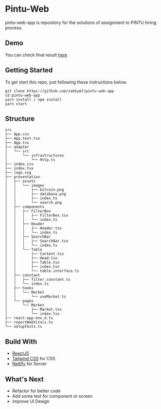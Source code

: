 # Pintu-Web

pintu-web-app is repository for the solutions of assignment to PINTU hiring process.

## Demo

You can check final result [here](https://reliable-bonbon-b934fa.netlify.app/)

## Getting Started

To get start this repo, just following these instructions below.

```
git clone https://github.com/zakkymf/pintu-web-app
cd pintu-web-app
yarn install / npm install
yarn start
```

## Structure

```
src
├── App.css
├── App.test.tsx
├── App.tsx
├── adapter
│   └── src
│       └── infrastructures
│           └── Http.ts
├── index.css
├── index.tsx
├── logo.svg
├── presentation
│   ├── assets
│   │   └── images
│   │       ├── bitcoin.png
│   │       ├── database.png
│   │       ├── index.ts
│   │       └── search.png
│   ├── components
│   │   ├── FilterBox
│   │   │   ├── FilterBox.tsx
│   │   │   └── index.ts
│   │   ├── Header
│   │   │   ├── Header.tsx
│   │   │   └── index.ts
│   │   ├── SearchBar
│   │   │   ├── SearchBar.tsx
│   │   │   └── index.ts
│   │   └── Table
│   │       ├── Content.tsx
│   │       ├── Head.tsx
│   │       ├── Table.tsx
│   │       ├── index.tsx
│   │       └── table.interface.ts
│   ├── constant
│   │   ├── filter.constant.ts
│   │   └── index.ts
│   ├── hooks
│   │   └── Market
│   │       └── useMarket.ts
│   └── pages
│       └── Market
│           ├── Market.tsx
│           └── index.tsx
├── react-app-env.d.ts
├── reportWebVitals.ts
└── setupTests.ts
```

## Build With
- [ReactJS](https://reactjs.org/)
- [Tailwind CSS](https://tailwindcss.com/) for CSS
- [Netlify](https://www.netlify.com/) for Server

## What's Next

- Refactor for better code
- Add some test for component or screen
- Improve UI Design
